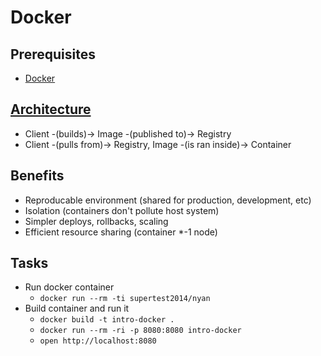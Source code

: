 # Docker

## Prerequisites

- [Docker](https://www.docker.com/products/docker-desktop)

## [Architecture](https://docs.docker.com/engine/docker-overview/#docker-architecture)

- Client -(builds)-> Image -(published to)-> Registry
- Client -(pulls from)-> Registry, Image -(is ran inside)-> Container

## Benefits

- Reproducable environment (shared for production, development, etc)
- Isolation (containers don't pollute host system)
- Simpler deploys, rollbacks, scaling
- Efficient resource sharing (container \*-1 node)

## Tasks

- Run docker container
  - `docker run --rm -ti supertest2014/nyan`
- Build container and run it
  - `docker build -t intro-docker .`
  - `docker run --rm -ri -p 8080:8080 intro-docker`
  - `open http://localhost:8080`
